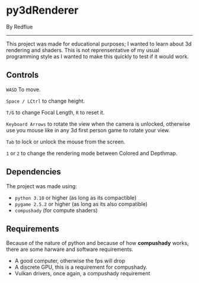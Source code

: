 # py3dRenderer
By Redflue

---
This project was made for educational purposes; I wanted to learn about 3d rendering and shaders. This is not reprensentative of my usual programming style as I wanted to make this quickly to test if it would work.

## Controls
```WASD``` To move.

```Space / LCtrl``` to change height.

```T/G``` to change Focal Length, ```R``` to reset it.

```Keyboard Arrows``` to rotate the view when the camera is unlocked, otherwise use you mouse like in any 3d first person game to rotate your view.

```Tab``` to lock or unlock the mouse from the screen.

```1``` or ```2``` to change the rendering mode between Colored and Depthmap.

## Dependencies
The project was made using:
- ```python 3.10``` or higher (as long as its compactible)
- ```pygame 2.5.2``` or higher (as long as its also compatible)
- ```compushady``` (for compute shaders)

## Requirements
Because of the nature of python and because of how **compushady** works, there are some harware and software requirements.
- A good computer, otherwise the fps will drop
- A discrete GPU, this is a requirement for compushady.
- Vulkan drivers, once again, a compushady requirement
